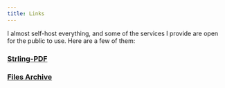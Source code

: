 ```yaml
---
title: Links
---
```


I almost self-host everything, and some of the services I provide are open for the public to use. Here are a few of them:

### [Strling-PDF](https://pdf.knsrinath.com)
### [Files Archive](https://files.knsrinath.com)
